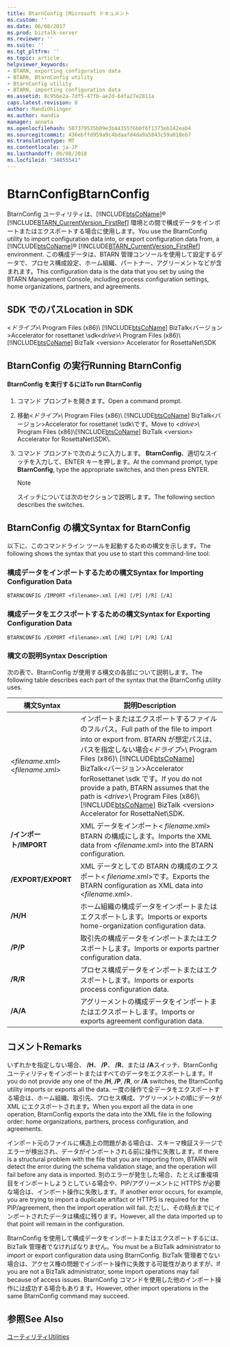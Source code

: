 ```yaml
---
title: BtarnConfig |Microsoft ドキュメント
ms.custom: ''
ms.date: 06/08/2017
ms.prod: biztalk-server
ms.reviewer: ''
ms.suite: ''
ms.tgt_pltfrm: ''
ms.topic: article
helpviewer_keywords:
- BTARN, exporting configuration data
- BTARN, BtarnConfig utility
- BtarnConfig utility
- BTARN, importing configuration data
ms.assetid: 8c95be2a-7df5-47fb-ae2d-64fa27e2811a
caps.latest.revision: 8
author: MandiOhlinger
ms.author: mandia
manager: anneta
ms.openlocfilehash: 507379535b09e3b44355f6b0f6f1373eb142eab4
ms.sourcegitcommit: 436ebffd959a9c4bdaafd4da9a5843c59a018eb7
ms.translationtype: MT
ms.contentlocale: ja-JP
ms.lasthandoff: 06/08/2018
ms.locfileid: "34855541"
---
```

# <a name="btarnconfig"></a><span data-ttu-id="88261-102">BtarnConfig</span><span class="sxs-lookup"><span data-stu-id="88261-102">BtarnConfig</span></span>
<span data-ttu-id="88261-103">BtarnConfig ユーティリティは、[!INCLUDE[btsCoName](../../includes/btsconame-md.md)]® [!INCLUDE[BTARN_CurrentVersion_FirstRef](../../includes/btarn-currentversion-firstref-md.md)] 環境との間で構成データをインポートまたはエクスポートする場合に使用します。</span><span class="sxs-lookup"><span data-stu-id="88261-103">You use the BtarnConfig utility to import configuration data into, or export configuration data from, a [!INCLUDE[btsCoName](../../includes/btsconame-md.md)]® [!INCLUDE[BTARN_CurrentVersion_FirstRef](../../includes/btarn-currentversion-firstref-md.md)] environment.</span></span> <span data-ttu-id="88261-104">この構成データは、BTARN 管理コンソールを使用して設定するデータで、プロセス構成設定、ホーム組織、パートナー、アグリーメントなどが含まれます。</span><span class="sxs-lookup"><span data-stu-id="88261-104">This configuration data is the data that you set by using the BTARN Management Console, including process configuration settings, home organizations, partners, and agreements.</span></span>  
  
## <a name="location-in-sdk"></a><span data-ttu-id="88261-105">SDK でのパス</span><span class="sxs-lookup"><span data-stu-id="88261-105">Location in SDK</span></span>  
 <span data-ttu-id="88261-106">\<*ドライブ*\>\ Program Files (x86)\\ [!INCLUDE[btsCoName](../../includes/btsconame-md.md)] BizTalk\<バージョン\>Accelerator for rosettanet \sdk</span><span class="sxs-lookup"><span data-stu-id="88261-106">\<*drive*\>\ Program Files (x86)\\[!INCLUDE[btsCoName](../../includes/btsconame-md.md)] BizTalk \<version\> Accelerator for RosettaNet\SDK</span></span>  
  
## <a name="running-btarnconfig"></a><span data-ttu-id="88261-107">BtarnConfig の実行</span><span class="sxs-lookup"><span data-stu-id="88261-107">Running BtarnConfig</span></span>  
  
#### <a name="to-run-btarnconfig"></a><span data-ttu-id="88261-108">BtarnConfig を実行するには</span><span class="sxs-lookup"><span data-stu-id="88261-108">To run BtarnConfig</span></span>  
  
1.  <span data-ttu-id="88261-109">コマンド プロンプトを開きます。</span><span class="sxs-lookup"><span data-stu-id="88261-109">Open a command prompt.</span></span>  
  
2.  <span data-ttu-id="88261-110">移動\<*ドライブ*\>\ Program Files (x86)\\ [!INCLUDE[btsCoName](../../includes/btsconame-md.md)] BizTalk\<バージョン\>Accelerator for rosettanet \sdk\\です。</span><span class="sxs-lookup"><span data-stu-id="88261-110">Move to \<*drive*\>\ Program Files (x86)\\[!INCLUDE[btsCoName](../../includes/btsconame-md.md)] BizTalk \<version\> Accelerator for RosettaNet\SDK\\.</span></span>  
  
3.  <span data-ttu-id="88261-111">コマンド プロンプトで次のように入力します。 **BtarnConfig**、適切なスイッチを入力して、ENTER キーを押します。</span><span class="sxs-lookup"><span data-stu-id="88261-111">At the command prompt, type **BtarnConfig**, type the appropriate switches, and then press ENTER.</span></span>  
  
    > [!NOTE]
    >  <span data-ttu-id="88261-112">スイッチについては次のセクションで説明します。</span><span class="sxs-lookup"><span data-stu-id="88261-112">The following section describes the switches.</span></span>  
  
## <a name="syntax-for-btarnconfig"></a><span data-ttu-id="88261-113">BtarnConfig の構文</span><span class="sxs-lookup"><span data-stu-id="88261-113">Syntax for BtarnConfig</span></span>  
 <span data-ttu-id="88261-114">以下に、このコマンドライン ツールを起動するための構文を示します。</span><span class="sxs-lookup"><span data-stu-id="88261-114">The following shows the syntax that you use to start this command-line tool:</span></span>  
  
### <a name="syntax-for-importing-configuration-data"></a><span data-ttu-id="88261-115">構成データをインポートするための構文</span><span class="sxs-lookup"><span data-stu-id="88261-115">Syntax for Importing Configuration Data</span></span>  
  
```  
BTARNCONFIG /IMPORT <filename>.xml [/H] [/P] [/R] [/A]  
```  
  
### <a name="syntax-for-exporting-configuration-data"></a><span data-ttu-id="88261-116">構成データをエクスポートするための構文</span><span class="sxs-lookup"><span data-stu-id="88261-116">Syntax for Exporting Configuration Data</span></span>  
  
```  
BTARNCONFIG /EXPORT <filename>.xml [/H] [/P] [/R] [/A]  
```  
  
### <a name="syntax-description"></a><span data-ttu-id="88261-117">構文の説明</span><span class="sxs-lookup"><span data-stu-id="88261-117">Syntax Description</span></span>  
 <span data-ttu-id="88261-118">次の表で、BtarnConfig が使用する構文の各部について説明します。</span><span class="sxs-lookup"><span data-stu-id="88261-118">The following table describes each part of the syntax that the BtarnConfig utility uses.</span></span>  
  
|<span data-ttu-id="88261-119">構文</span><span class="sxs-lookup"><span data-stu-id="88261-119">Syntax</span></span>|<span data-ttu-id="88261-120">説明</span><span class="sxs-lookup"><span data-stu-id="88261-120">Description</span></span>|  
|------------|-----------------|  
|<span data-ttu-id="88261-121">\<*filename*.xml\></span><span class="sxs-lookup"><span data-stu-id="88261-121">\<*filename*.xml\></span></span>|<span data-ttu-id="88261-122">インポートまたはエクスポートするファイルのフルパス。</span><span class="sxs-lookup"><span data-stu-id="88261-122">Full path of the file to import into or export from.</span></span> <span data-ttu-id="88261-123">BTARN が想定パスは、パスを指定しない場合\<*ドライブ*\>\ Program Files (x86)\\ [!INCLUDE[btsCoName](../../includes/btsconame-md.md)] BizTalk\<バージョン\>Accelerator forRosettanet \sdk です。</span><span class="sxs-lookup"><span data-stu-id="88261-123">If you do not provide a path, BTARN assumes that the path is \<*drive*\>\ Program Files (x86)\\[!INCLUDE[btsCoName](../../includes/btsconame-md.md)] BizTalk \<version\> Accelerator for RosettaNet\SDK.</span></span>|  
|<span data-ttu-id="88261-124">**/インポート**</span><span class="sxs-lookup"><span data-stu-id="88261-124">**/IMPORT**</span></span>|<span data-ttu-id="88261-125">XML データをインポート\< *filename*.xml\> BTARN の構成にします。</span><span class="sxs-lookup"><span data-stu-id="88261-125">Imports the XML data from \<*filename*.xml\> into the BTARN configuration.</span></span>|  
|<span data-ttu-id="88261-126">**/EXPORT**</span><span class="sxs-lookup"><span data-stu-id="88261-126">**/EXPORT**</span></span>|<span data-ttu-id="88261-127">XML データとしての BTARN の構成のエクスポート\< *filename*.xml\>です。</span><span class="sxs-lookup"><span data-stu-id="88261-127">Exports the BTARN configuration as XML data into \<*filename*.xml\>.</span></span>|  
|<span data-ttu-id="88261-128">**/H**</span><span class="sxs-lookup"><span data-stu-id="88261-128">**/H**</span></span>|<span data-ttu-id="88261-129">ホーム組織の構成データをインポートまたはエクスポートします。</span><span class="sxs-lookup"><span data-stu-id="88261-129">Imports or exports home-organization configuration data.</span></span>|  
|<span data-ttu-id="88261-130">**/P**</span><span class="sxs-lookup"><span data-stu-id="88261-130">**/P**</span></span>|<span data-ttu-id="88261-131">取引先の構成データをインポートまたはエクスポートします。</span><span class="sxs-lookup"><span data-stu-id="88261-131">Imports or exports partner configuration data.</span></span>|  
|<span data-ttu-id="88261-132">**/R**</span><span class="sxs-lookup"><span data-stu-id="88261-132">**/R**</span></span>|<span data-ttu-id="88261-133">プロセス構成データをインポートまたはエクスポートします。</span><span class="sxs-lookup"><span data-stu-id="88261-133">Imports or exports process configuration data.</span></span>|  
|<span data-ttu-id="88261-134">**/A**</span><span class="sxs-lookup"><span data-stu-id="88261-134">**/A**</span></span>|<span data-ttu-id="88261-135">アグリーメントの構成データをインポートまたはエクスポートします。</span><span class="sxs-lookup"><span data-stu-id="88261-135">Imports or exports agreement configuration data.</span></span>|  
  
## <a name="remarks"></a><span data-ttu-id="88261-136">コメント</span><span class="sxs-lookup"><span data-stu-id="88261-136">Remarks</span></span>  
 <span data-ttu-id="88261-137">いずれかを指定しない場合、 **/H**、 **/P**、 **/R**、または **/A**スイッチ、BtarnConfig ユーティリティをインポートまたはすべてのデータをエクスポートします。</span><span class="sxs-lookup"><span data-stu-id="88261-137">If you do not provide any one of the **/H**, **/P**, **/R**, or **/A** switches, the BtarnConfig utility imports or exports all the data.</span></span> <span data-ttu-id="88261-138">一度の操作で全データをエクスポートする場合は、ホーム組織、取引先、プロセス構成、アグリーメントの順にデータが XML にエクスポートされます。</span><span class="sxs-lookup"><span data-stu-id="88261-138">When you export all the data in one operation, BtarnConfig exports the data into the XML file in the following order: home organizations, partners, process configuration, and agreements.</span></span>  
  
 <span data-ttu-id="88261-139">インポート元のファイルに構造上の問題がある場合は、スキーマ検証ステージでエラーが検出され、データがインポートされる前に操作に失敗します。</span><span class="sxs-lookup"><span data-stu-id="88261-139">If there is a structural problem with the file that you are importing from, BTARN will detect the error during the schema validation stage, and the operation will fail before any data is imported.</span></span> <span data-ttu-id="88261-140">別のエラーが発生した場合、たとえば重複項目をインポートしようとしている場合や、PIP/アグリーメントに HTTPS が必要な場合は、インポート操作に失敗します。</span><span class="sxs-lookup"><span data-stu-id="88261-140">If another error occurs, for example, you are trying to import a duplicate artifact or HTTPS is required for the PIP/agreement, then the import operation will fail.</span></span> <span data-ttu-id="88261-141">ただし、その時点までにインポートされたデータは構成に残ります。</span><span class="sxs-lookup"><span data-stu-id="88261-141">However, all the data imported up to that point will remain in the configuration.</span></span>  
  
 <span data-ttu-id="88261-142">BtarnConfig を使用して構成データをインポートまたはエクスポートするには、BizTalk 管理者でなければなりません。</span><span class="sxs-lookup"><span data-stu-id="88261-142">You must be a BizTalk administrator to import or export configuration data using BtarnConfig.</span></span> <span data-ttu-id="88261-143">BizTalk 管理者でない場合は、アクセス権の問題でインポート操作に失敗する可能性がありますが、</span><span class="sxs-lookup"><span data-stu-id="88261-143">If you are not a BizTalk administrator, some import operations may fail because of access issues.</span></span> <span data-ttu-id="88261-144">BtarnConfig コマンドを使用した他のインポート操作には成功する場合もあります。</span><span class="sxs-lookup"><span data-stu-id="88261-144">However,  other import operations in the same BtarnConfig command may succeed.</span></span>  
  
## <a name="see-also"></a><span data-ttu-id="88261-145">参照</span><span class="sxs-lookup"><span data-stu-id="88261-145">See Also</span></span>  
 [<span data-ttu-id="88261-146">ユーティリティ</span><span class="sxs-lookup"><span data-stu-id="88261-146">Utilities</span></span>](../../adapters-and-accelerators/accelerator-rosettanet/utilities1.md)
